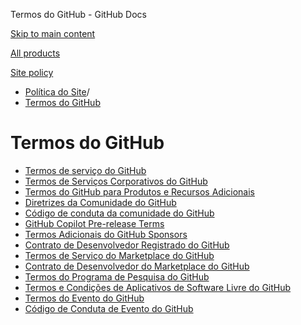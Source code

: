 Termos do GitHub - GitHub Docs

[Skip to main content](#main-content)

[All products](/pt)

[Site policy](/site-policy)

* [Política do Site](/pt/site-policy)/
* [Termos do GitHub](/pt/site-policy/github-terms)

Termos do GitHub
==========

* [Termos de serviço do GitHub](/pt/site-policy/github-terms/github-terms-of-service)
* [Termos de Serviços Corporativos do GitHub](/pt/site-policy/github-terms/github-corporate-terms-of-service)
* [Termos do GitHub para Produtos e Recursos Adicionais](/pt/site-policy/github-terms/github-terms-for-additional-products-and-features)
* [Diretrizes da Comunidade do GitHub](/pt/site-policy/github-terms/github-community-guidelines)
* [Código de conduta da comunidade do GitHub](/pt/site-policy/github-terms/github-community-code-of-conduct)
* [GitHub Copilot Pre-release Terms](/pt/site-policy/github-terms/github-copilot-pre-release-terms)
* [Termos Adicionais do GitHub Sponsors](/pt/site-policy/github-terms/github-sponsors-additional-terms)
* [Contrato de Desenvolvedor Registrado do GitHub](/pt/site-policy/github-terms/github-registered-developer-agreement)
* [Termos de Serviço do Marketplace do GitHub](/pt/site-policy/github-terms/github-marketplace-terms-of-service)
* [Contrato de Desenvolvedor do Marketplace do GitHub](/pt/site-policy/github-terms/github-marketplace-developer-agreement)
* [Termos do Programa de Pesquisa do GitHub](/pt/site-policy/github-terms/github-research-program-terms)
* [Termos e Condições de Aplicativos de Software Livre do GitHub](/pt/site-policy/github-terms/github-open-source-applications-terms-and-conditions)
* [Termos do Evento do GitHub](/pt/site-policy/github-terms/github-event-terms)
* [Código de Conduta de Evento do GitHub](/pt/site-policy/github-terms/github-event-code-of-conduct)
